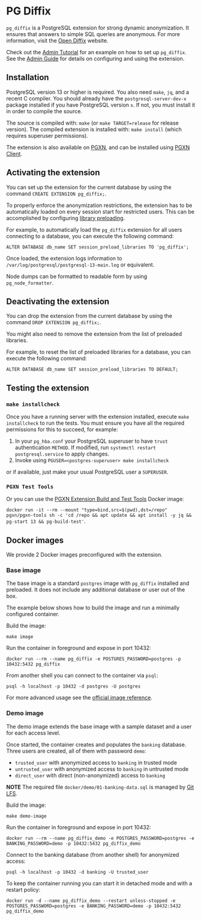 # PG Diffix

`pg_diffix` is a PostgreSQL extension for strong dynamic anonymization. It ensures that answers to simple SQL queries are anonymous. For more information, visit the [Open Diffix](https://www.open-diffix.org/) website.

Check out the [Admin Tutorial](docs/admin_tutorial.md) for an example on how to set up `pg_diffix`.
See the [Admin Guide](docs/admin_guide.md) for details on configuring and using the extension.

## Installation

PostgreSQL version 13 or higher is required. You also need `make`, `jq`, and a recent C compiler.
You should already have the `postgresql-server-dev-x` package installed if you have PostgreSQL version `x`.
If not, you must install it in order to compile the source.

The source is compiled with: `make` (or `make TARGET=release` for release version).
The compiled extension is installed with: `make install` (which requires superuser permissions).

The extension is also available on [PGXN](https://pgxn.org/dist/pg_diffix/), and can be installed using
[PGXN Client](https://pgxn.github.io/pgxnclient/).

## Activating the extension

You can set up the extension for the current database by using the command `CREATE EXTENSION pg_diffix;`.

To properly enforce the anonymization restrictions, the extension has to be automatically loaded on
every session start for restricted users. This can be accomplished by configuring
[library preloading](https://www.postgresql.org/docs/current/runtime-config-client.html#RUNTIME-CONFIG-CLIENT-PRELOAD).

For example, to automatically load the `pg_diffix` extension for all users connecting to a database,
you can execute the following command:

`ALTER DATABASE db_name SET session_preload_libraries TO 'pg_diffix';`

Once loaded, the extension logs information to `/var/log/postgresql/postgresql-13-main.log` or equivalent.

Node dumps can be formatted to readable form by using `pg_node_formatter`.

## Deactivating the extension

You can drop the extension from the current database by using the command `DROP EXTENSION pg_diffix;`.

You might also need to remove the extension from the list of preloaded libraries.

For example, to reset the list of preloaded libraries for a database, you can execute the following command:

`ALTER DATABASE db_name SET session_preload_libraries TO DEFAULT;`

## Testing the extension

### `make installcheck`

Once you have a running server with the extension installed, execute `make installcheck` to run the tests.
You must ensure you have all the required permissions for this to succeed, for example:

1. In your `pg_hba.conf` your PostgreSQL superuser to have `trust` authentication `METHOD`.
   If modified, run `systemctl restart postgresql.service` to apply changes.
2. Invoke using `PGUSER=<postgres-superuser> make installcheck`

or if available, just make your usual PostgreSQL user a `SUPERUSER`.

### `PGXN Test Tools`

Or you can use the [PGXN Extension Build and Test Tools](https://github.com/pgxn/docker-pgxn-tools) Docker image:

`docker run -it --rm --mount "type=bind,src=$(pwd),dst=/repo" pgxn/pgxn-tools sh -c 'cd /repo && apt update && apt install -y jq && pg-start 13 && pg-build-test'`.

## Docker images

We provide 2 Docker images preconfigured with the extension.

### Base image

The base image is a standard `postgres` image with `pg_diffix` installed and preloaded.
It does not include any additional database or user out of the box.

The example below shows how to build the image and run a minimally configured container.

Build the image:

`make image`

Run the container in foreground and expose in port 10432:

`docker run --rm --name pg_diffix -e POSTGRES_PASSWORD=postgres -p 10432:5432 pg_diffix`

From another shell you can connect to the container via `psql`:

`psql -h localhost -p 10432 -d postgres -U postgres`

For more advanced usage see the [official image reference](https://hub.docker.com/_/postgres).

### Demo image

The demo image extends the base image with a sample dataset and a user for each access level.

Once started, the container creates and populates the `banking` database.
Three users are created, all of them with password `demo`:
  - `trusted_user` with anonymized access to `banking` in trusted mode
  - `untrusted_user` with anonymized access to `banking` in untrusted mode
  - `direct_user` with direct (non-anonymized) access to `banking`

**NOTE** The required file `docker/demo/01-banking-data.sql` is managed by [Git LFS](https://git-lfs.github.com).

Build the image:

`make demo-image`

Run the container in foreground and expose in port 10432:

`docker run --rm --name pg_diffix_demo -e POSTGRES_PASSWORD=postgres -e BANKING_PASSWORD=demo -p 10432:5432 pg_diffix_demo`

Connect to the banking database (from another shell) for anonymized access:

`psql -h localhost -p 10432 -d banking -U trusted_user`

To keep the container running you can start it in detached mode and with a restart policy:

`docker run -d --name pg_diffix_demo --restart unless-stopped -e POSTGRES_PASSWORD=postgres -e BANKING_PASSWORD=demo -p 10432:5432 pg_diffix_demo`
